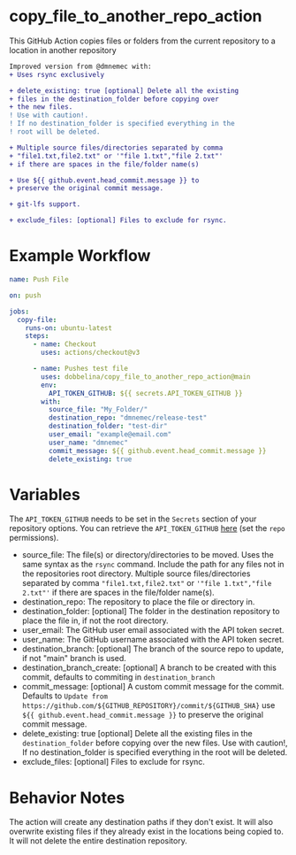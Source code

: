 # copy_file_to_another_repo_action
This GitHub Action copies files or folders from the current repository to a location in another repository
 ```diff
 Improved version from @dmnemec with:
 + Uses rsync exclusively
 
 + delete_existing: true [optional] Delete all the existing 
 + files in the destination_folder before copying over
 + the new files.
 ! Use with caution!.
 ! If no destination_folder is specified everything in the 
 ! root will be deleted.
 
 + Multiple source files/directories separated by comma
 + "file1.txt,file2.txt" or '"file 1.txt","file 2.txt"'
 + if there are spaces in the file/folder name(s)
 
 + Use ${{ github.event.head_commit.message }} to 
 + preserve the original commit message.
 
 + git-lfs support.
 
 + exclude_files: [optional] Files to exclude for rsync.
 ```
# Example Workflow
```yml
name: Push File

on: push

jobs:
  copy-file:
    runs-on: ubuntu-latest
    steps:
      - name: Checkout
        uses: actions/checkout@v3

      - name: Pushes test file
        uses: dobbelina/copy_file_to_another_repo_action@main
        env:
          API_TOKEN_GITHUB: ${{ secrets.API_TOKEN_GITHUB }}
        with:
          source_file: "My_Folder/" 
          destination_repo: "dmnemec/release-test"
          destination_folder: "test-dir"
          user_email: "example@email.com"
          user_name: "dmnemec"
          commit_message: ${{ github.event.head_commit.message }}
          delete_existing: true
 ```
# Variables

The `API_TOKEN_GITHUB` needs to be set in the `Secrets` section of your repository options. You can retrieve the `API_TOKEN_GITHUB` [here](https://github.com/settings/tokens) (set the `repo` permissions).

* source_file: The file(s) or directory/directories to be moved. Uses the same syntax as the `rsync` command. Include the path for any files not in the repositories root directory. Multiple source files/directories separated by comma 
`"file1.txt,file2.txt"` or `'"file 1.txt","file 2.txt"'` if there are spaces in the file/folder name(s).
* destination_repo: The repository to place the file or directory in.
* destination_folder: [optional] The folder in the destination repository to place the file in, if not the root directory.
* user_email: The GitHub user email associated with the API token secret.
* user_name: The GitHub username associated with the API token secret.
* destination_branch: [optional] The branch of the source repo to update, if not "main" branch is used.
* destination_branch_create: [optional] A branch to be created with this commit, defaults to commiting in `destination_branch`
* commit_message: [optional] A custom commit message for the commit. Defaults to `Update from https://github.com/${GITHUB_REPOSITORY}/commit/${GITHUB_SHA}` 
 use `${{ github.event.head_commit.message }}` to preserve the original commit message.
* delete_existing: true [optional] Delete all the existing files in the `destination_folder` before copying over the new files.
  Use with caution!, If no destination_folder is specified everything in the root will be deleted.
* exclude_files: [optional] Files to exclude for rsync.

# Behavior Notes
The action will create any destination paths if they don't exist. It will also overwrite existing files if they already exist in the locations being copied to. It will not delete the entire destination repository.
